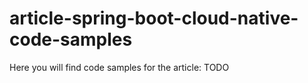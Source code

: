 # article-spring-boot-cloud-native-code-samples

Here you will find code samples for the article: TODO
